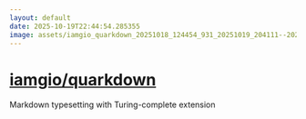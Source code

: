 ```yaml
---
layout: default
date: 2025-10-19T22:44:54.285355
image: assets/iamgio_quarkdown_20251018_124454_931_20251019_204111--20251019T224111703--cropped.png
---
```


# [iamgio/quarkdown](https://github.com/iamgio/quarkdown/)

Markdown typesetting with Turing-complete extension
